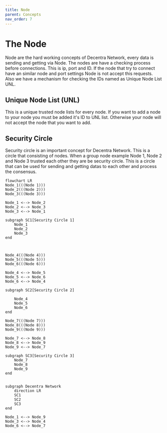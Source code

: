 ```yaml
---
title: Node
parent: Concepts
nav_order: 7
---
```

# The Node

Node are the hard working concepts of Decentra Network, every data is sending and getting via Node. The nodes are have a checking process before connections. This is ip, port and ID. If the node that try to connect have an similar node and port settings Node is not accept this requests. Also we have a mechanism for checking the IDs named as Unique Node List UNL.

## Unique Node List (UNL)
This is a unique trusted node lists for every node. If you want to add a node to your node you must be added it's ID to UNL list. Otherwise your node will not accept the node that you want to add.

## Security Circle
Security circle is an important concept for Decentra Network. This is a circle that consisting of nodes. When a group node example Node 1, Node 2 and Node 3 trusted each other they are be security circle. This is a circle that can be used for sending and getting datas to each other and process the consensus.

```mermaid
flowchart LR
Node_1(((Node 1)))
Node_2(((Node 2)))
Node_3(((Node 3)))

Node_1 <--> Node_2
Node_2 <--> Node_3
Node_3 <--> Node_1

subgraph SC1[Security Circle 1]
    Node_1
    Node_2
    Node_3
end



Node_4(((Node 4)))
Node_5(((Node 5)))
Node_6(((Node 6)))

Node_4 <--> Node_5
Node_5 <--> Node_6
Node_6 <--> Node_4

subgraph SC2[Security Circle 2]

    Node_4
    Node_5
    Node_6
end

Node_7(((Node 7)))
Node_8(((Node 8)))
Node_9(((Node 9)))

Node_7 <--> Node_8
Node_8 <--> Node_9
Node_9 <--> Node_7

subgraph SC3[Security Circle 3]
    Node_7
    Node_8
    Node_9
end


subgraph Decentra Network
    direction LR
    SC1
    SC2
    SC3
end

Node_1 <--> Node_9
Node_3 <--> Node_4
Node_6 <--> Node_7

```
